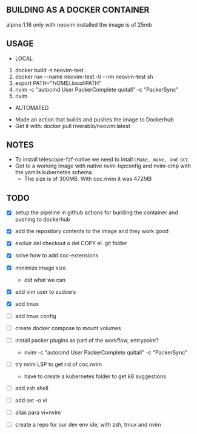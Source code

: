 ## BUILDING AS A DOCKER CONTAINER

alpine:1.16
only with neovim installed the image is of 25mb

## USAGE

* LOCAL

1. docker build -t neovim-test .
2. docker run --name neovim-test -ti --rm neovim-test sh
3. export PATH="$HOME/.local:$PATH"
3. nvim -c "autocmd User PackerComplete quitall" -c "PackerSync"
4. nvim

* AUTOMATED

- Made an action that builds and pushes the image to Dockerhub
- Get it with: docker pull riverablo/neovim:latest

## NOTES

- To install telescope-fzf-native we need to intall `CMake, make, and GCC`
- Got to a working Image with native nvim-lspconfig and nvim-cmp with the yamlls kubernetes schema.
  - The size is of 300MB. With coc.nvim it was 472MB

## TODO

- [x] setup the pipeline in github actions for building the container and pushing to dockerhub
- [x] add the repository contents to the image and they work good
- [x] excluir del checkout o del COPY el .git folder
- [x] solve how to add coc-extensions
- [x] minimize image size
    - did what we can
- [x] add vim user to sudoers
- [x] add tmux
- [ ] add tmux config
- [ ] create docker compose to mount volumes

- [ ] install packer plugins as part of the workflow, entrypoint?
    - nvim -c "autocmd User PackerComplete quitall" -c "PackerSync"
- [ ] try nvim LSP to get rid of coc.nvim
    - have to create a kubernetes folder to get k8 suggestions
- [ ] add zsh shell
- [ ] add set -o vi
- [ ] alias para vi=nvim
- [ ] create a repo for our dev env ide, with zsh, tmux and nvim

